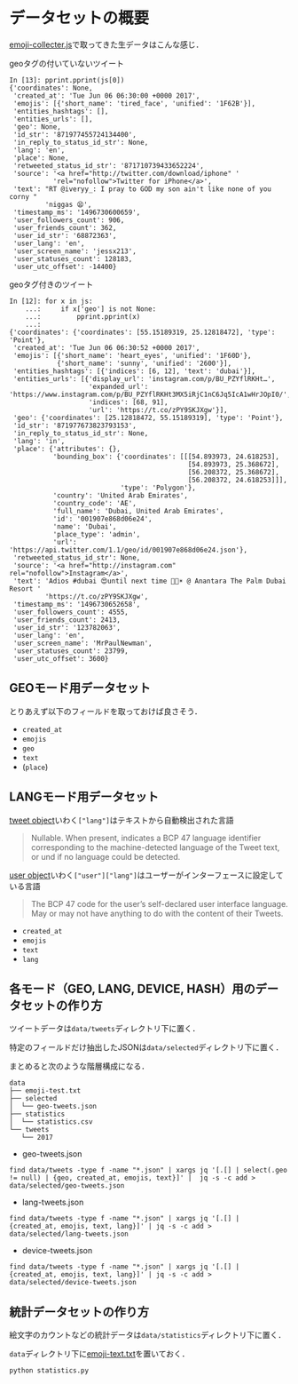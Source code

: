 # データセットの概要

[emoji-collecter.js](https://github.com/InfovisHandsOn/A_D4/blob/master/emoji-collector.js)で取ってきた生データはこんな感じ．

geoタグの付いていないツイート

```shell
In [13]: pprint.pprint(js[0])
{'coordinates': None,
 'created_at': 'Tue Jun 06 06:30:00 +0000 2017',
 'emojis': [{'short_name': 'tired_face', 'unified': '1F62B'}],
 'entities_hashtags': [],
 'entities_urls': [],
 'geo': None,
 'id_str': '871977455724134400',
 'in_reply_to_status_id_str': None,
 'lang': 'en',
 'place': None,
 'retweeted_status_id_str': '871710739433652224',
 'source': '<a href="http://twitter.com/download/iphone" '
           'rel="nofollow">Twitter for iPhone</a>',
 'text': "RT @iveryy_: I pray to GOD my son ain't like none of you corny "
         'niggas 😫',
 'timestamp_ms': '1496730600659',
 'user_followers_count': 906,
 'user_friends_count': 362,
 'user_id_str': '68872363',
 'user_lang': 'en',
 'user_screen_name': 'jessx213',
 'user_statuses_count': 128183,
 'user_utc_offset': -14400}
```

geoタグ付きのツイート
```shell
In [12]: for x in js:
    ...:     if x['geo'] is not None:
    ...:         pprint.pprint(x)
    ...:
{'coordinates': {'coordinates': [55.15189319, 25.12818472], 'type': 'Point'},
 'created_at': 'Tue Jun 06 06:30:52 +0000 2017',
 'emojis': [{'short_name': 'heart_eyes', 'unified': '1F60D'},
            {'short_name': 'sunny', 'unified': '2600'}],
 'entities_hashtags': [{'indices': [6, 12], 'text': 'dubai'}],
 'entities_urls': [{'display_url': 'instagram.com/p/BU_PZYflRKHt…',
                    'expanded_url': 'https://www.instagram.com/p/BU_PZYflRKHt3MX5iRjC1nC6Jq5IcA1wHrJOpI0/',
                    'indices': [68, 91],
                    'url': 'https://t.co/zPY9SKJXgw'}],
 'geo': {'coordinates': [25.12818472, 55.15189319], 'type': 'Point'},
 'id_str': '871977673823793153',
 'in_reply_to_status_id_str': None,
 'lang': 'in',
 'place': {'attributes': {},
           'bounding_box': {'coordinates': [[[54.893973, 24.618253],
                                             [54.893973, 25.368672],
                                             [56.208372, 25.368672],
                                             [56.208372, 24.618253]]],
                            'type': 'Polygon'},
           'country': 'United Arab Emirates',
           'country_code': 'AE',
           'full_name': 'Dubai, United Arab Emirates',
           'id': '001907e868d06e24',
           'name': 'Dubai',
           'place_type': 'admin',
           'url': 'https://api.twitter.com/1.1/geo/id/001907e868d06e24.json'},
 'retweeted_status_id_str': None,
 'source': '<a href="http://instagram.com" rel="nofollow">Instagram</a>',
 'text': 'Adios #dubai 😍until next time 🛫🛬☀️ @ Anantara The Palm Dubai Resort '
         'https://t.co/zPY9SKJXgw',
 'timestamp_ms': '1496730652658',
 'user_followers_count': 4555,
 'user_friends_count': 2413,
 'user_id_str': '123782063',
 'user_lang': 'en',
 'user_screen_name': 'MrPaulNewman',
 'user_statuses_count': 23799,
 'user_utc_offset': 3600}
```

## GEOモード用データセット
とりあえず以下のフィールドを取っておけば良さそう．

-   `created_at`
-   `emojis`
-   `geo`
-	`text`
-   (`place`)

## LANGモード用データセット
[tweet object](https://developer.twitter.com/en/docs/tweets/data-dictionary/overview/tweet-object)いわく`["lang"]`はテキストから自動検出された言語

> Nullable. When present, indicates a BCP 47 language identifier corresponding to the machine-detected language of the Tweet text, or und if no language could be detected.

[user object](https://developer.twitter.com/en/docs/tweets/data-dictionary/overview/user-object)いわく`["user"]["lang"]`はユーザーがインターフェースに設定している言語

> The BCP 47 code for the user’s self-declared user interface language. May or may not have anything to do with the content of their Tweets.

-	`created_at`
-	`emojis`
-	`text`
-	`lang`



## 各モード（GEO, LANG, DEVICE, HASH）用のデータセットの作り方

ツイートデータは`data/tweets`ディレクトリ下に置く．

特定のフィールドだけ抽出したJSONは`data/selected`ディレクトリ下に置く．

まとめると次のような階層構成になる．

```shell
data
├── emoji-test.txt
├── selected
│  └── geo-tweets.json
├── statistics
│  └── statistics.csv
└── tweets
   └── 2017
```

-	geo-tweets.json

```shell
find data/tweets -type f -name "*.json" | xargs jq '[.[] | select(.geo != null) | {geo, created_at, emojis, text}]' |  jq -s -c add > data/selected/geo-tweets.json
```

-	lang-tweets.json

```shell
find data/tweets -type f -name "*.json" | xargs jq '[.[] | {created_at, emojis, text, lang}]' | jq -s -c add > data/selected/lang-tweets.json
```

-	device-tweets.json

```shell
find data/tweets -type f -name "*.json" | xargs jq '[.[] | {created_at, emojis, text, lang}]' | jq -s -c add > data/selected/device-tweets.json
```

## 統計データセットの作り方

絵文字のカウントなどの統計データは`data/statistics`ディレクトリ下に置く．

`data`ディレクトリ下に[emoji-text.txt](http://unicode.org/Public/emoji/5.0/emoji-test.txt)を置いておく．

```shell
python statistics.py
```
